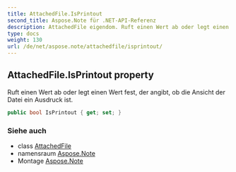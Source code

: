 ```yaml
---
title: AttachedFile.IsPrintout
second_title: Aspose.Note für .NET-API-Referenz
description: AttachedFile eigendom. Ruft einen Wert ab oder legt einen Wert fest der angibt ob die Ansicht der Datei ein Ausdruck ist.
type: docs
weight: 130
url: /de/net/aspose.note/attachedfile/isprintout/
---
```

## AttachedFile.IsPrintout property

Ruft einen Wert ab oder legt einen Wert fest, der angibt, ob die Ansicht der Datei ein Ausdruck ist.

```csharp
public bool IsPrintout { get; set; }
```

### Siehe auch

* class [AttachedFile](../)
* namensraum [Aspose.Note](../../attachedfile/)
* Montage [Aspose.Note](../../../)


